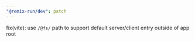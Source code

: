 ```yaml
---
"@remix-run/dev": patch
---
```


fix(vite): use `/@fs/` path to support default server/client entry outside of app root
